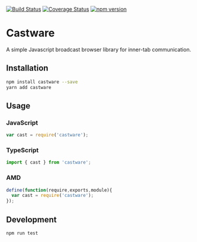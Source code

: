 [![Build Status](https://travis-ci.org/neekware/castware.svg?branch=master)](https://travis-ci.org/neekware/castware)
[![Coverage Status](https://coveralls.io/repos/github/neekware/castware/badge.svg?branch=master)](https://coveralls.io/github/neekware/castware?branch=master)
[![npm version](https://badge.fury.io/js/castware.svg)](https://badge.fury.io/js/castware)
# Castware
A simple Javascript broadcast browser library for inner-tab communication.

## Installation 
```sh
npm install castware --save
yarn add castware
```

## Usage

### JavaScript

```javascript
var cast = require('castware');
```

### TypeScript
```typescript
import { cast } from 'castware';
```

### AMD
```javascript
define(function(require,exports,module){
  var cast = require('castware');
});
```

## Development 
```sh
npm run test
```

